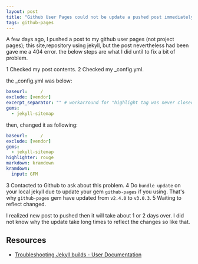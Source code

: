 ```yaml
---
layout: post
title: "Github User Pages could not be update a pushed post immediately"
tags: github-pages
---
```


A few days ago, I pushed a post to my github user pages (not project pages); this site,repository using jekyll,
but the post nevertheless had been gave me a 404 error.
the below steps are what I did until to fix a bit of problem.

1 Checked my post contents.
2 Checked my _config.yml.

the _config.yml was below:

```yml
baseurl:     /
exclude: [vendor]
excerpt_separator: "" # workarround for "highlight tag was never closed error"
gems:
  - jekyll-sitemap
```

then, changed it as following:

```yml
baseurl:     /
exclude: [vendor]
gems:
  - jekyll-sitemap
highlighter: rouge
markdown: kramdown
kramdown:
  input: GFM
```

3 Contacted to Github to ask about this problem.
4 Do `bundle update` on your local jekyll due to update your gem `github-pages` if you using. That's why `github-pages` gem have updated from `v2.4.0` to `v3.0.3`.
5 Waiting to reflect changed.

I realized new post to pushed then it will take about 1 or 2 days over.
I did not know why the update take long times to reflect the changes so like that.

## Resources

- [ Troubleshooting Jekyll builds - User Documentation ]( https://help.github.com/articles/troubleshooting-jekyll-builds/ )

